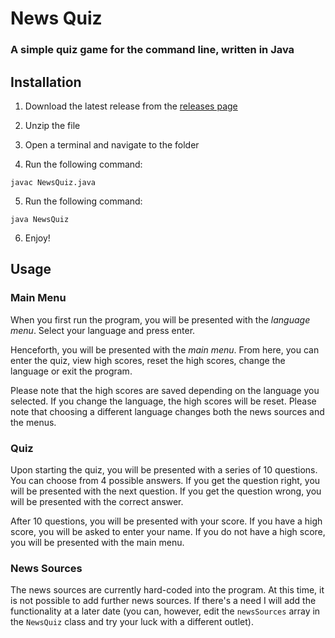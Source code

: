 # News Quiz
### A simple quiz game for the command line, written in Java

## Installation
1. Download the latest release from the [releases page](link)

2. Unzip the file

3. Open a terminal and navigate to the folder

4. Run the following command:
```
javac NewsQuiz.java
```

5. Run the following command:
```
java NewsQuiz
```

6. Enjoy!

## Usage

### Main Menu
When you first run the program, you will be presented with the *language menu*. Select your language and press enter. 

Henceforth, you will be presented with the *main menu*. From here, you can enter the quiz, view high scores, reset the high scores, change the language or exit the program. 

Please note that the high scores are saved depending on the language you selected. If you change the language, the high scores will be reset. Please note that choosing a different language changes both the news sources and the menus. 

### Quiz
Upon starting the quiz, you will be presented with a series of 10 questions. You can choose from 4 possible answers. If you get the question right, you will be presented with the next question. If you get the question wrong, you will be presented with the correct answer.

After 10 questions, you will be presented with your score. If you have a high score, you will be asked to enter your name. If you do not have a high score, you will be presented with the main menu.

### News Sources
The news sources are currently hard-coded into the program. At this time, it is not possible to add further news sources. If there's a need I will add the functionality at a later date (you can, however, edit the `newsSources` array in the `NewsQuiz` class and try your luck with a different outlet).